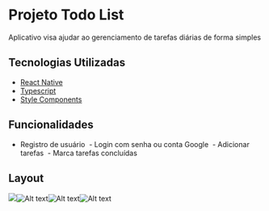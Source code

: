 # Projeto Todo List
 Aplicativo visa ajudar ao gerenciamento de tarefas diárias de forma simples



## Tecnologias Utilizadas

- <a href="#" >React Native</a>
- <a href="#" >Typescript</a>
- <a href="#" >Style Components</a>

## Funcionalidades
 - Registro de usuário
 - Login com senha ou conta Google
 - Adicionar tarefas
 - Marca tarefas concluídas 

## Layout
![](readmeLayout/Login.jpg)![Alt text](readmeLayout/Register.jpg)![Alt text](readmeLayout/Options-1.jpg)![Alt text](readmeLayout/Home.jpg)
